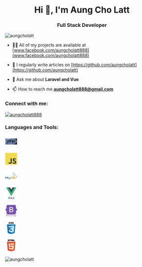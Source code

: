 <h1 align="center">Hi 👋, I'm Aung Cho Latt</h1>
<h3 align="center">Full Stack Developer</h3>

<p align="left"> <img src="https://komarev.com/ghpvc/?username=aungcholatt&label=Profile%20views&color=0e75b6&style=flat" alt="aungcholatt" /> </p>

- 👨‍💻 All of my projects are available at [www.facebook.com/aungcholatt888](www.facebook.com/aungcholatt888)

- 📝 I regularly write articles on [https://github.com/aungcholatt](https://github.com/aungcholatt)

- 💬 Ask me about **Laravel and Vue**

- 📫 How to reach me **aungcholatt888@gmail.com**

<h3 align="left">Connect with me:</h3>
<p align="left">
<a href="https://fb.com/aungcholatt888" target="blank"><img align="center" src="https://raw.githubusercontent.com/rahuldkjain/github-profile-readme-generator/master/src/images/icons/Social/facebook.svg" alt="aungcholatt888" height="30" width="40" /></a>
</p>

<h3 align="left">Languages and Tools:</h3>
<p align="left"> 
 <div>
<a href="https://www.php.net" target="_blank"><img src="https://raw.githubusercontent.com/devicons/devicon/master/icons/php/php-original.svg" alt="php" width="40" height="40"/></a> 
  
 <a href="https://developer.mozilla.org/en-US/docs/Web/JavaScript" target="_blank"><img src="https://raw.githubusercontent.com/devicons/devicon/master/icons/javascript/javascript-original.svg" alt="javascript" width="40" height="40"/></a> 
  
  <a href="https://www.mysql.com" target="_blank"><img src="https://raw.githubusercontent.com/devicons/devicon/master/icons/mysql/mysql-original-wordmark.svg" alt="mysql" width="40" height="40"/></a> 
  
   <a href="https://vuejs.org/" target="_blank"><img src="https://raw.githubusercontent.com/devicons/devicon/master/icons/vuejs/vuejs-original-wordmark.svg" alt="vuejs" width="40" height="40"/></a> 
 
 <a href="https://getbootstrap.com" target="_blank"><img src="https://raw.githubusercontent.com/devicons/devicon/master/icons/bootstrap/bootstrap-plain-wordmark.svg" alt="bootstrap" width="40" height="40"/></a> 
  
<a href="https://www.w3schools.com/css" target="_blank"><img src="https://raw.githubusercontent.com/devicons/devicon/master/icons/css3/css3-original-wordmark.svg" alt="css3" width="40" height="40"/></a>
  
 <a href="https://www.w3.org/html" target="_blank"><img src="https://raw.githubusercontent.com/devicons/devicon/master/icons/html5/html5-original-wordmark.svg" alt="html5" width="40" height="40"/></a>
  
</p>
</div>

<p><img align="left" src="https://github-readme-stats.vercel.app/api/top-langs?username=aungcholatt&show_icons=true&locale=en&layout=compact" alt="aungcholatt" /></p>

